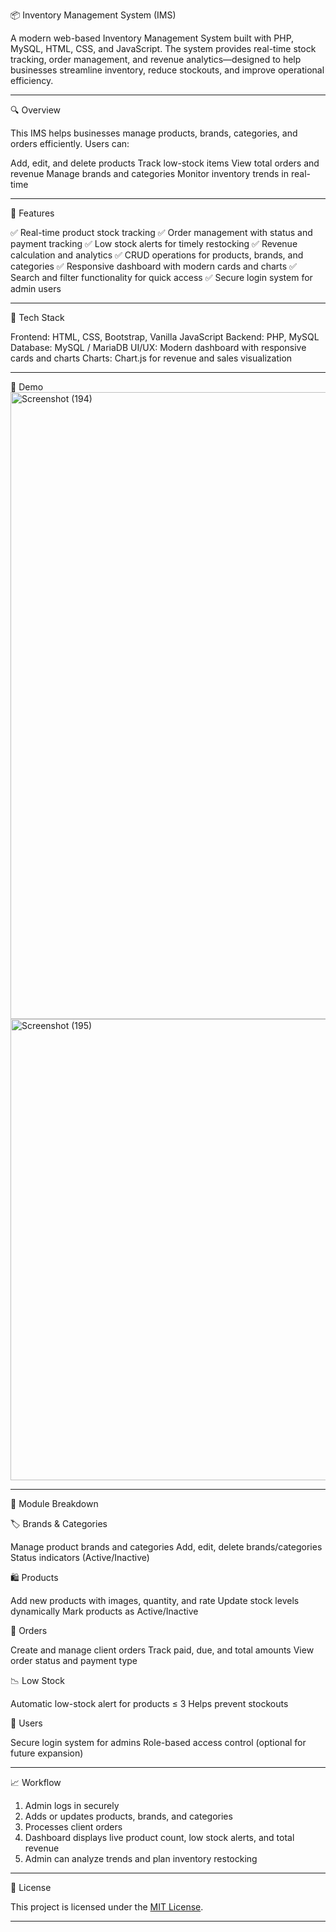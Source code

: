  📦 Inventory Management System (IMS)

A modern web-based Inventory Management System built with PHP, MySQL, HTML, CSS, and JavaScript. The system provides real-time stock tracking, order management, and revenue analytics—designed to help businesses streamline inventory, reduce stockouts, and improve operational efficiency.

---

 🔍 Overview

This IMS helps businesses manage products, brands, categories, and orders efficiently. Users can:

 Add, edit, and delete products
 Track low-stock items
 View total orders and revenue
 Manage brands and categories
 Monitor inventory trends in real-time

---

 🚀 Features

 ✅ Real-time product stock tracking 
 ✅ Order management with status and payment tracking 
 ✅ Low stock alerts for timely restocking 
 ✅ Revenue calculation and analytics 
 ✅ CRUD operations for products, brands, and categories
 ✅ Responsive dashboard with modern cards and charts
 ✅ Search and filter functionality for quick access
 ✅ Secure login system for admin users

---

 🧰 Tech Stack

Frontend: HTML, CSS, Bootstrap, Vanilla JavaScript
Backend: PHP, MySQL
Database: MySQL / MariaDB
UI/UX: Modern dashboard with responsive cards and charts
Charts: Chart.js for revenue and sales visualization

---
📸 Demo
<img width="1920" height="1003" alt="Screenshot (194)" src="https://github.com/user-attachments/assets/6b727c13-861e-4c6d-81c1-41383b743c10" />
<img width="899" height="738" alt="Screenshot (195)" src="https://github.com/user-attachments/assets/6d56e98c-8d09-4af0-82c9-bba109f01a57" />

---
 📂 Module Breakdown

 🏷 Brands & Categories

 Manage product brands and categories
 Add, edit, delete brands/categories
 Status indicators (Active/Inactive)

 🛍 Products

 Add new products with images, quantity, and rate
 Update stock levels dynamically
 Mark products as Active/Inactive

 📝 Orders

 Create and manage client orders
 Track paid, due, and total amounts
 View order status and payment type

 📉 Low Stock

 Automatic low-stock alert for products ≤ 3
 Helps prevent stockouts

 👤 Users

 Secure login system for admins
 Role-based access control (optional for future expansion)

---

  📈 Workflow

1. Admin logs in securely
2. Adds or updates products, brands, and categories
3. Processes client orders
4. Dashboard displays live product count, low stock alerts, and total revenue
5. Admin can analyze trends and plan inventory restocking

---

 📜 License

This project is licensed under the [MIT License](LICENSE).

---

